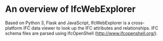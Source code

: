 # An overview of IfcWebExplorer 
Based on Python 3, Flask and JavaScript, IfcWebExplorer is a cross-platform IFC data viewer to look up the IFC attributes and relationships. IFC schema files are parsed using IfcOpenShell (http://www.ifcopenshell.org/). 
